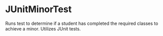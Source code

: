 # JUnitMinorTest
Runs test to determine if a student has completed the required classes to achieve a minor.
Utilizes JUnit tests.
